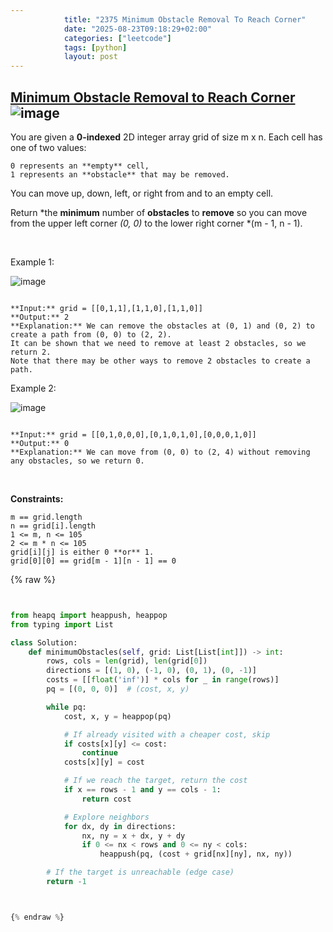 ```yaml
---
            title: "2375 Minimum Obstacle Removal To Reach Corner"
            date: "2025-08-23T09:18:29+02:00"
            categories: ["leetcode"]
            tags: [python]
            layout: post
---
```

            
## [Minimum Obstacle Removal to Reach Corner](https://leetcode.com/problems/minimum-obstacle-removal-to-reach-corner) ![image](https://img.shields.io/badge/Difficulty-Hard-red)

You are given a **0-indexed** 2D integer array grid of size m x n. Each cell has one of two values:

	0 represents an **empty** cell,
	1 represents an **obstacle** that may be removed.

You can move up, down, left, or right from and to an empty cell.

Return *the **minimum** number of **obstacles** to **remove** so you can move from the upper left corner *(0, 0)* to the lower right corner *(m - 1, n - 1).

 

Example 1:

![image](https://assets.leetcode.com/uploads/2022/04/06/example1drawio-1.png)
```

**Input:** grid = [[0,1,1],[1,1,0],[1,1,0]]
**Output:** 2
**Explanation:** We can remove the obstacles at (0, 1) and (0, 2) to create a path from (0, 0) to (2, 2).
It can be shown that we need to remove at least 2 obstacles, so we return 2.
Note that there may be other ways to remove 2 obstacles to create a path.

```

Example 2:

![image](https://assets.leetcode.com/uploads/2022/04/06/example1drawio.png)
```

**Input:** grid = [[0,1,0,0,0],[0,1,0,1,0],[0,0,0,1,0]]
**Output:** 0
**Explanation:** We can move from (0, 0) to (2, 4) without removing any obstacles, so we return 0.

```

 

**Constraints:**

	m == grid.length
	n == grid[i].length
	1 <= m, n <= 105
	2 <= m * n <= 105
	grid[i][j] is either 0 **or** 1.
	grid[0][0] == grid[m - 1][n - 1] == 0

{% raw %}


```python


from heapq import heappush, heappop
from typing import List

class Solution:
    def minimumObstacles(self, grid: List[List[int]]) -> int:
        rows, cols = len(grid), len(grid[0])
        directions = [(1, 0), (-1, 0), (0, 1), (0, -1)]
        costs = [[float('inf')] * cols for _ in range(rows)]
        pq = [(0, 0, 0)]  # (cost, x, y)

        while pq:
            cost, x, y = heappop(pq)

            # If already visited with a cheaper cost, skip
            if costs[x][y] <= cost:
                continue
            costs[x][y] = cost

            # If we reach the target, return the cost
            if x == rows - 1 and y == cols - 1:
                return cost

            # Explore neighbors
            for dx, dy in directions:
                nx, ny = x + dx, y + dy
                if 0 <= nx < rows and 0 <= ny < cols:
                    heappush(pq, (cost + grid[nx][ny], nx, ny))

        # If the target is unreachable (edge case)
        return -1



{% endraw %}
```
